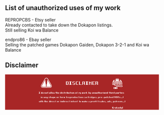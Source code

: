 ## List of unauthorized uses of my work

REPROPCBS - Etsy seller\
Already contacted to take down the Dokapon listings.\
Still selling Koi wa Balance

endpro86 - Ebay seller\
Selling the patched games Dokapon Gaiden, Dokapon 3-2-1 and Koi wa Balance

## Disclaimer

<img src="https://raw.githubusercontent.com/Krokodyl/Krokodyl/main/warning.png" />
